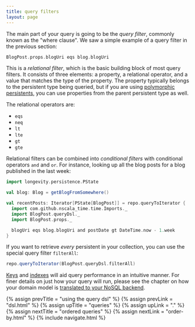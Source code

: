 ```yaml
---
title: query filters
layout: page
---
```


The main part of your query is going to be the _query filter_, commonly
known as the "where clause". We saw a simple example of a query filter
in the previous section:

```scala
BlogPost.props.blogUri eqs blog.blogUri
```

This is a _relational filter_, which is the basic building block of most query filters. It consists
of three elements: a property, a relational operator, and a value that matches the type of the
property. The property typically belongs to the persistent type being queried, but if you are using
[polymorphic persistents](../poly/persistents.html), you can use properties from the parent
persistent type as well.

The relational operators are:

- `eqs`
- `neq`
- `lt`
- `lte`
- `gt`
- `gte`

Relational filters can be combined into _conditional filters_ with
conditional operators `and` and `or`. For instance, looking up all the
blog posts for a blog published in the last week:

```scala
import longevity.persistence.PState

val blog: Blog = getBlogFromSomewhere()

val recentPosts: Iterator[PState[BlogPost]] = repo.queryToIterator {
  import com.github.nscala_time.time.Imports._
  import BlogPost.queryDsl._
  import BlogPost.props._

  blogUri eqs blog.blogUri and postDate gt DateTime.now - 1.week
}
```

If you want to retrieve _every_ persistent in your collection, you can
use the special query filter `filterAll`:

```scala
repo.queryToIterator(BlogPost.queryDsl.filterAll)
```

[Keys](../ptype/keys.html) and [indexes](../ptype/indexes.html) will
aid query performance in an intuitive manner. For finer details on
just how your query will run, please see the chapter on how your
domain model is [translated to your NoSQL backend](../translation).

{% assign prevTitle = "using the query dsl" %}
{% assign prevLink = "dsl.html" %}
{% assign upTitle = "queries" %}
{% assign upLink = "." %}
{% assign nextTitle = "ordered queries" %}
{% assign nextLink = "order-by.html" %}
{% include navigate.html %}
